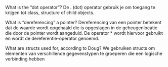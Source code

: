What is the “dot operator”?
De . (dot) operator gebruik je om toegang te krijgen tot class, structure of child objects.

What is “dereferencing” a pointer?
Dereferencing van een pointer betekent dat de waarde wordt opgehaald die is opgeslagen in de geheugenlocatie die door de pointer wordt aangeduid. De operator * wordt hiervoor gebruikt en wordt de dereferentie-operator genoemd.

What are structs used for, according to Doug?
We gebruiken structs om elementen van verschillende gegevenstypen te groeperen die een logische verbinding hebben
